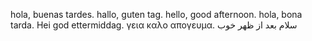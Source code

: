 hola, buenas tardes.
hallo, guten tag.
hello, good afternoon.
hola, bona tarda.
Hei god ettermiddag.
γεια καλο απογευμα.
سلام بعد از ظهر خوب
